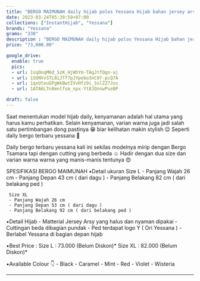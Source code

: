 ```yaml
---
title: "BERGO MAIMUNAH daily hijab polos Yessana Hijab bahan jersey arsy"
date: 2023-03-24T05:39:59+07:00
collections: ["InstantHijab", "Yessana"]
brands: "Yessana"
grams: "330"
description : "BERGO MAIMUNAH daily hijab polos Yessana Hijab bahan jersey arsy"
price: "73,000.00"

google_drive:
  enable: true
  pics:
  - url: 1sqOnqM6d_SzK_HjWhYm-TAgJtfQgn-aj
  - url: 1SONVvSTL8iJTf7pJYpebo3nC8f-pcQ7A
  - url: 1qxUteuGPgWkBwtIVvHfz9i_SslZZ7Jos
  - url: 1ATA6LTn8mnlfsm_npx-Yt8JQnnwPseBP

draft: false
---
```


Saat menentukan model hijab daily, kenyamanan adalah hal utama yang harus kamu perhatikan.
Selain kenyamanan, varian warna juga jadi salah satu pertimbangan dong pastinya 😁 biar kelihatan makin stylish 😉
Seperti daily bergo terbaru yessana 🤗

Daily bergo terbaru yessana kali ini sekilas modelnya mirip dengan Bergo Tsamara tapi dengan cutting yang berbeda ☺️
Hadir dengan dua size dan varian warna warna yang manis-manis tentunya 😍

SPESIFIKASI BERGO MAIMUNAH
▪️Detail ukuran
     Size L
     - Panjang Wajah 26 cm 
     - Panjang Depan 43 cm ( dari dagu )
     - Panjang Belakang 82 cm ( dari belakang ped )

     Size XL
     - Panjang Wajah 26 cm 
     - Panjang Depan 53 cm ( dari dagu )
     - Panjang Belakang 92 cm ( dari belakang ped )

▪️Detail Hijab
      - Matterial Jersey Arsy yang halus dan nyaman dipakai
      - Cuttingan beda dibagian pundak
      - Ped terdapat logo Y ( Ori Yessana )
      - Berlabel Yessana di bagian depan hijab

▪️Best Price : 
      Size L :  73.000 (Belum Diskon)*
      Size XL  : 82.000 (Belum Diskon)*

▪️Available Colour 👇
     - Black
     - Caramel
     - Mint
     - Red
     - Violet
     - Wisteria 

-----------        
